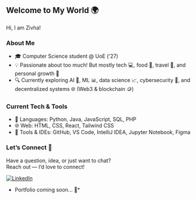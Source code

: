 ## Welcome to My World 🌍

Hi, I am Zivha!

### About Me 
- 🎓 Computer Science student @ UoE ('27)  
- 💡 Passionate about too much! But mostly tech 💻, food 🍟, travel 🧳, and personal growth 🌱  
- 🔍 Currently exploring AI 🤖, ML 📊, data science 📈, cybersecurity 🔐, and decentralized systems 🌐 (Web3 & blockchain 🪙)  

### Current Tech & Tools
- 💬 Languages: Python, Java, JavaScript, SQL, PHP
- 🌐 Web: HTML, CSS, React, Tailwind CSS
- 🧰 Tools & IDEs: GitHub, VS Code, IntelliJ IDEA, Jupyter Notebook, Figma  

### Let’s Connect 🤝
Have a question, idea, or just want to chat?  
Reach out — I’d love to connect!

<a href="https://linkedin.com/in/zivhab" target="_blank">
  <img src="https://img.shields.io/badge/LinkedIn-blue?style=for-the-badge&logo=linkedin&logoColor=white" alt="LinkedIn"/>
</a>


* Portfolio coming soon... 👀*
